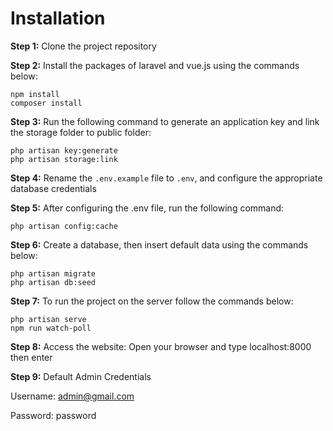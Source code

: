 # Installation

**Step 1:** Clone the project repository

**Step 2:**  Install the packages of laravel and vue.js using the commands below:
```
npm install
composer install
```
**Step 3:** Run the following command to generate an application key and link the storage folder to public folder:
```
php artisan key:generate
php artisan storage:link
```

**Step 4:** Rename the ```.env.example``` file to ```.env```, and configure the appropriate database credentials

**Step 5:** After configuring the .env file, run the following command:
```
php artisan config:cache
```
**Step 6:** Create a database, then insert default data using the commands below:
```
php artisan migrate
php artisan db:seed
```
**Step 7:** To run the project on the server follow the commands below:
```
php artisan serve
npm run watch-poll
```
**Step 8:** Access the website:
Open your browser and type localhost:8000 then enter

**Step 9:** Default Admin Credentials

Username: admin@gmail.com

Password: password
